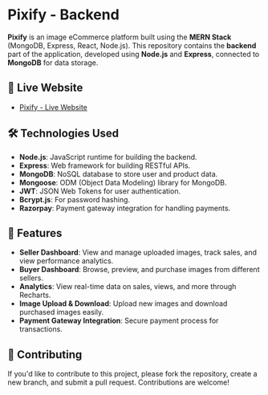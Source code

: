# Pixify - Backend

**Pixify** is an image eCommerce platform built using the **MERN Stack** (MongoDB, Express, React, Node.js). This repository contains the **backend** part of the application, developed using **Node.js** and **Express**, connected to **MongoDB** for data storage.


## 🚀 Live Website

- [Pixify - Live Website](https://pixify-frontend-mocha.vercel.app)


## 🛠️ Technologies Used

- **Node.js**: JavaScript runtime for building the backend.
- **Express**: Web framework for building RESTful APIs.
- **MongoDB**: NoSQL database to store user and product data.
- **Mongoose**: ODM (Object Data Modeling) library for MongoDB.
- **JWT**: JSON Web Tokens for user authentication.
- **Bcrypt.js**: For password hashing.
- **Razorpay**: Payment gateway integration for handling payments.


## 🎨 Features

- **Seller Dashboard**: View and manage uploaded images, track sales, and view performance analytics.
- **Buyer Dashboard**: Browse, preview, and purchase images from different sellers.
- **Analytics**: View real-time data on sales, views, and more through Recharts.
- **Image Upload & Download**: Upload new images and download purchased images easily.
- **Payment Gateway Integration**: Secure payment process for transactions.

## 📝 Contributing

If you'd like to contribute to this project, please fork the repository, create a new branch, and submit a pull request. Contributions are welcome!
